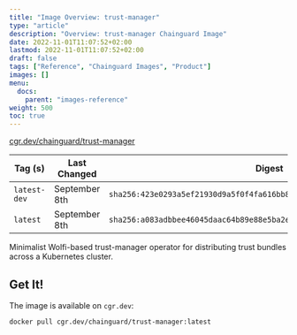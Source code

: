 ```yaml
---
title: "Image Overview: trust-manager"
type: "article"
description: "Overview: trust-manager Chainguard Image"
date: 2022-11-01T11:07:52+02:00
lastmod: 2022-11-01T11:07:52+02:00
draft: false
tags: ["Reference", "Chainguard Images", "Product"]
images: []
menu:
  docs:
    parent: "images-reference"
weight: 500
toc: true
---
```


[cgr.dev/chainguard/trust-manager](https://github.com/chainguard-images/images/tree/main/images/trust-manager)

| Tag (s)       | Last Changed  | Digest                                                                    |
|---------------|---------------|---------------------------------------------------------------------------|
|  `latest-dev` | September 8th | `sha256:423e0293a5ef21930d9a5f0f4fa616bb8abe467cdf6ec8ae543a6b55cdbbe8e8` |
|  `latest`     | September 8th | `sha256:a083adbbee46045daac64b89e88e5ba2e4bd40eb159a064650d5ae327395864b` |



Minimalist Wolfi-based trust-manager operator for distributing trust bundles across a Kubernetes cluster.

## Get It!

The image is available on `cgr.dev`:

```
docker pull cgr.dev/chainguard/trust-manager:latest
```

